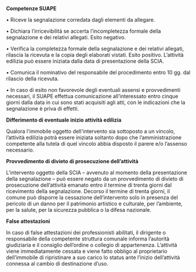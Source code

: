 **Competenze SUAPE**

•	Riceve la segnalazione corredata dagli elementi da allegare.


•	Dichiara l’irricevibilità se accerta l’incompletezza formale della segnalazione e dei relativi allegati. Esito negativo.


•	Verifica la completezza formale della segnalazione e dei relativi allegati, rilascia la ricevuta e la copia degli elaborati vistati. Esito positivo. L’attività edilizia può essere iniziata dalla data di presentazione della SCIA.


•	Comunica il nominativo del responsabile del procedimento entro 10 gg. dal rilascio della ricevuta.


•	In caso di esito non favorevole degli eventuali assensi e provvedimenti necessari, il SUAPE effettua comunicazione all’interessato entro cinque giorni dalla data in cui sono stati acquisiti agli atti, con le indicazioni che la segnalazione è priva di effetti.



**Differimento di eventuale inizio attività edilizia**

Qualora l'immobile oggetto dell'intervento sia sottoposto a un vincolo, l’attività edilizia potrà essere iniziata soltanto dopo che l’amministrazione competente alla tutela di quel vincolo abbia disposto il parere e/o l’assenso necessario.



**Provvedimento di divieto di prosecuzione dell’attività**

L’intervento oggetto della SCIA – avvenuto al momento della presentazione della segnalazione – può essere negato da un provvedimento di divieto di prosecuzione dell’attività emanato entro il termine di trenta giorni dal ricevimento della segnalazione.
Decorso il termine di trenta giorni, il comune può disporre la cessazione dell’intervento solo in presenza del pericolo di un danno per il patrimonio artistico e culturale, per l’ambiente, per la salute, per la sicurezza pubblica o la difesa nazionale.



**False attestazioni**

In caso di false attestazioni dei professionisti abilitati, il dirigente o responsabile della competente struttura comunale informa l’autorità giudiziaria e il consiglio dell’ordine o collegio di appartenenza.
L’attività viene immediatamente cessata e viene fatto obbligo al proprietario dell’immobile di ripristinare a suo carico lo status ante l’inizio dell’attività connessa al cambio di destinazione d’uso.
